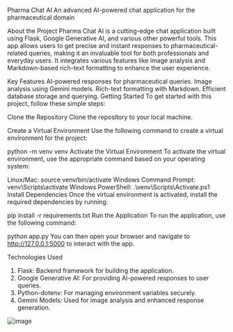 Pharma Chat AI
An advanced AI-powered chat application for the pharmaceutical domain

About the Project
Pharma Chat AI is a cutting-edge chat application built using Flask, Google Generative AI, and various other powerful tools. This app allows users to get precise and instant responses to pharmaceutical-related queries, making it an invaluable tool for both professionals and everyday users. It integrates various features like image analysis and Markdown-based rich-text formatting to enhance the user experience.

Key Features
AI-powered responses for pharmaceutical queries.
Image analysis using Gemini models.
Rich-text formatting with Markdown.
Efficient database storage and querying.
Getting Started
To get started with this project, follow these simple steps:

Clone the Repository
Clone the repository to your local machine.

Create a Virtual Environment
Use the following command to create a virtual environment for the project:

python -m venv venv
Activate the Virtual Environment
To activate the virtual environment, use the appropriate command based on your operating system:

Linux/Mac: source venv/bin/activate
Windows Command Prompt: venv\Scripts\activate
Windows PowerShell: .\venv\Scripts\Activate.ps1
Install Dependencies
Once the virtual environment is activated, install the required dependencies by running:

pip install -r requirements.txt
Run the Application
To run the application, use the following command:

python app.py
You can then open your browser and navigate to http://127.0.0.1:5000 to interact with the app.

Technologies Used
1. Flask: Backend framework for building the application.
2. Google Generative AI: For providing AI-powered responses to user queries.
3. Python-dotenv: For managing environment variables securely.
4. Gemini Models: Used for image analysis and enhanced response generation.

![image](https://github.com/user-attachments/assets/82e3417f-6eaa-4c43-b421-606099404b17)

